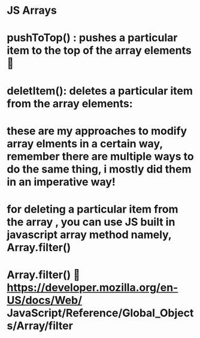 # JS Arrays
 

# pushToTop() : pushes a particular item to the top of the array elements 🙂

# deletItem(): deletes a particular item from the array elements:

# these are my approaches to modify array elments in a certain way, remember there are multiple ways to do the same thing, i mostly did them in an imperative way!

# for deleting a particular item from the array , you can use JS built in javascript array method namely, Array.filter()

# Array.filter() 🏹 https://developer.mozilla.org/en-US/docs/Web/ JavaScript/Reference/Global_Objects/Array/filter